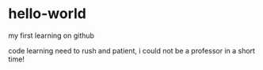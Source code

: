 # hello-world
my first learning on github

code learning need to rush and patient, i could not be a professor in  a short time!
